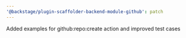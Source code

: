 ```yaml
---
'@backstage/plugin-scaffolder-backend-module-github': patch
---
```


Added examples for github:repo:create action and improved test cases
